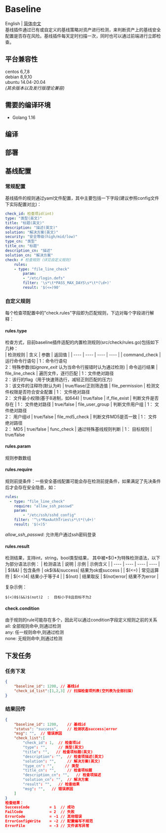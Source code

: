 # Baseline

English | [简体中文](README-zh_CN.md)  
基线插件通过已有或自定义的基线策略对资产进行检测，来判断资产上的基线安全配置是否存在风险。基线插件每天定时扫描一次，同时也可以通过前端进行立即检查。
## 平台兼容性
centos 6,7,8  
debian 8,9,10  
ubuntu 14.04-20.04  
*(其余版本以及发行版理论兼容)*

## 需要的编译环境
* Golang 1.16

## 编译
## 部署
## 基线配置
### 常规配置
基线插件的规则通过yaml文件配置，其中主要包括一下字段(建议参照config文件下实际配置对比)：
```yaml
check_id: 检查项id(int)
type: "类型(英文)"
title: "标题(英文)"
description: "描述(英文)"
solution: "解决方案(英文)"
security: "安全等级(high/mid/low)"
type_cn: "类型"
title_cn: "标题"
description_cn: "描述"
solution_cn: "解决方案"
check: # 检查规则（详见自定义规则）
    rules:
    - type: "file_line_check"
        param:
        - "/etc/login.defs"
        filter: '\s*\t*PASS_MAX_DAYS\s*\t*(\d+)'
        result: '$(<=)90'
```
### 自定义规则
每个检查项配置中的"check.rules"字段即为匹配规则，下边对每个字段进行解释：
#### rules.type
检查方式，目前baseline插件适配的内置检测规则(src/check/rules.go)包括如下几种：  
| 检测规则 | 含义 | 参数 | 返回值 |
|  ----  | ----  |  ----  | ----  |
| command_check  | 运行命令行语句 | 1：命令行语句<br>2：特殊参数(如*ignore_exit* 认为当命令行报错时认为通过检测) | 命令运行结果
| file_line_check  | 遍历文件，逐行匹配 | 1：文件绝对路径<br>2：该行的flag（用于快速筛选行，减轻正则匹配的压力）<br>3：该文件的注释符(默认为#) | true/flase/正则筛选值
| file_permission  | 检测文件权限是否符合安全配置 | 1： 文件绝对路径<br>2： 文件最小权限(基于8进制，如644) | true/false
| if_flie_exist  | 判断文件是否存在 | 1： 文件绝对路径 | true/false
| file_user_group  | 判断文件用户组 | 1： 文件绝对路径<br>2： 用户组id | true/false
| file_md5_check  | 判断文件MD5是否一致 | 1： 文件绝对路径<br>2： MD5 | true/false
| func_check  | 通过特殊基线规则判断 | 1： 目标规则 | true/false
#### rules.param
规则参数数组
#### rules.require
规则前提条件：一些安全基线配置可能会存在检测前提条件，如果满足了先决条件后才会存在安全隐患，如：
```yaml
rules:
  - type: "file_line_check"
    require: "allow_ssh_passwd"
    param:
        - "/etc/ssh/sshd_config"
    filter: '^\s*MaxAuthTries\s*\t*(\d+)'
    result: '$(<)5'
```
*allow_ssh_passwd*: 允许用户通过ssh密码登录
#### rules.result
检测结果，支持int，string，bool类型结果，
其中被*$()*为特殊检测语法，以下为部分语法示例：
|  检测语法 | 说明 | 示例 | 示例含义 |
|  ----  | ----  |  ----  |  ----  |
| $(&&) | 包含条件 | ok$(&&)success| 结果为ok或success |
| $(<=) | 常见运算符 | $(<=)4| 结果小于等于4 |
| $(not) | 结果取反 | $(not)error| 结果不为error |

复杂示例：
```
$(<)8$(&&)$(not)2  :  目标小于8且目标不为2
```
#### check.condition
由于规则的rule可能存在多个，因此可以通过condition字段定义规则之前的关系  
all: 全部规则命中,则通过检测  
any: 任一规则命中,则通过检测  
none: 无规则命中,则通过检测  
## 下发任务
### 任务下发
```json
{
    "baseline_id": 1200, // 基线id
    "check_id_list":[1,2,3] // 扫描检查项列表(空列表为全部扫描)
}
```
### 结果回传
```json
{
    "baseline_id": 1200,    // 基线id
    "status": "success",    // 检测状态success|error
    "msg": "",  // 错误原因
    "check_list":[
        "check_id": 1,  // 检查项id
        "type": "",     // 类型(英文)
        "title": "",   // 检查项标题(英文)
        "description": "",  // 检查项描述(英文)
        "solution": "",     // 解决方案(英文)
        "type_cn": "",     // 类型
        "title_cn": "",     // 检查项标题
        "description_cn": "",   // 检查项描述
        "solution_cn": "",  // 解决方案
        "result": "",   // 检查结果
        "msg": "",   // 错误原因
    ]
}
检查结果：
SuccessCode 		= 1  // 成功
FailCode 			= 2  // 失败
ErrorCode 			= -1 // 其他错误
ErrorConfigWrite	= -2 // 配置编写不规范
ErrorFile			= -3 // 文件读写异常
```